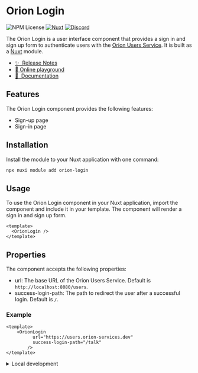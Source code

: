 <!--
Get your module up and running quickly.

Find and replace all on all files (CMD+SHIFT+F):
- Name: Orion Login
- Package name: orion-login
- Description: Orion Login Nuxt module
-->

# Orion Login

![NPM License](https://img.shields.io/npm/l/%40orion-services%2Forion-login)
[![Nuxt][nuxt-src]][nuxt-href]
[![Discord](https://img.shields.io/discord/713516488601894922?style=flat&label=Discord&color=%23D8FCD3&link=https%3A%2F%2Fdiscord.com%2Finvite%2FXpyGTZPApN)](https://discord.com/invite/XpyGTZPApN)

The Orion Login is a user interface component that provides a sign in and sign
up form to authenticate users with the [Orion Users Service](https://users.orion-services.dev).
It is built as a [Nuxt](https://nuxtjs.org) module.

- [✨ &nbsp;Release Notes](/CHANGELOG.md)
- [🏀 Online playground](https://stackblitz.com/github/orion-services/ui/tree/main/orion-login?file=playground%2Fapp.vue)
- [📖 &nbsp;Documentation](https://ui.orion-services.dev/components/orion-login/orion-login)

## Features

The Orion Login component provides the following features:

* Sign-up page
* Sign-in page

## Installation

Install the module to your Nuxt application with one command:

```bash
npx nuxi module add orion-login
```

## Usage

To use the Orion Login component in your Nuxt application, import the component
and include it in your template. The component will render a sign in and sign up
form.

```vue
<template>
  <OrionLogin />
</template>
```

## Properties

The component accepts the following properties:

* url: The base URL of the Orion Users Service. Default is
  `http://localhost:8080/users`.
* success-login-path: The path to redirect the user after a successful login.
  Default is `/`.

### Example

```vue
<template>
    <OrionLogin
		  url="https://users.orion-services.dev"
		  success-login-path="/talk"
		/>
</template>
```

<details>
  <summary>Local development</summary>

  ```bash
  # Install dependencies
  npm install

  # Generate type stubs
  npm run dev:prepare

  # Develop with the playground
  npm run dev

  # Build the playground
  npm run dev:build

  # Run ESLint
  npm run lint

  # Run Vitest
  npm run test
  npm run test:watch

  # Release new version
  npm run release
  ```

</details>

<!-- Badges -->
[npm-version-src]: https://img.shields.io/npm/v/orion-login/latest.svg?style=flat&colorA=020420&colorB=00DC82
[npm-version-href]: https://npmjs.com/package/orion-login

[npm-downloads-src]: https://img.shields.io/npm/dm/orion-login.svg?style=flat&colorA=020420&colorB=00DC82
[npm-downloads-href]: https://npmjs.com/package/orion-login

[license-src]: https://img.shields.io/npm/l/orion-login.svg?style=flat&colorA=020420&colorB=00DC82
[license-href]: https://npmjs.com/package/orion-login

[nuxt-src]: https://img.shields.io/badge/Nuxt-020420?logo=nuxt.js
[nuxt-href]: https://nuxt.com
